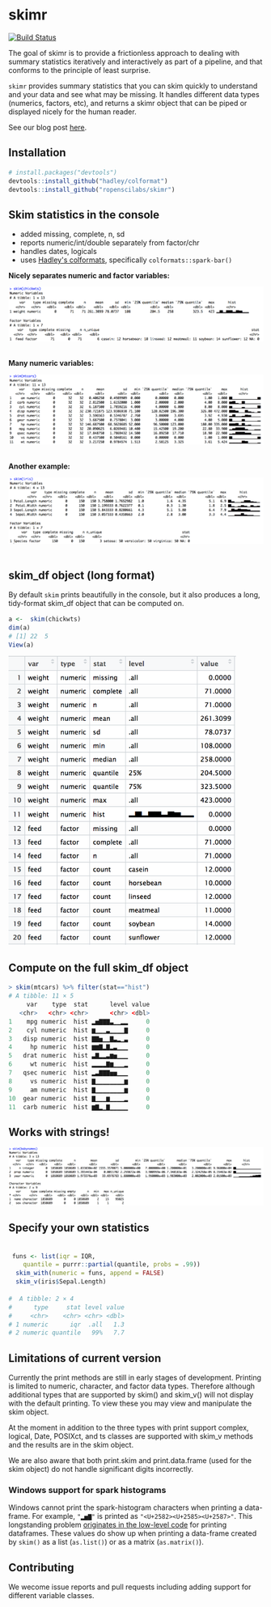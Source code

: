# skimr

[![Build Status](https://travis-ci.org/ropenscilabs/skimr.svg?branch=master)](https://travis-ci.org/ropenscilabs/skimr)

The goal of skimr is to provide a frictionless approach to dealing with summary statistics iteratively and interactively as part of a pipeline, and that conforms to the principle of least surprise. 

`skimr` provides summary statistics that you can skim quickly to understand and your data and see what may be missing. It handles different data types (numerics, factors, etc), and returns a skimr object that can be piped or displayed nicely for the human reader. 

See our blog post [here](https://rawgit.com/ropenscilabs/skimr/master/blog.html).

## Installation


``` r
# install.packages("devtools")
devtools::install_github("hadley/colformat")
devtools::install_github("ropenscilabs/skimr")
```


## Skim statistics in the console

- added missing, complete, n, sd
- reports numeric/int/double separately from factor/chr
- handles dates, logicals
- uses [Hadley's colformats](https://github.com/hadley/colformat), specifically `colformats::spark-bar()`

**Nicely separates numeric and factor variables:**  

![](man/figures/skim_chickwts.png)  
<br>

**Many numeric variables:**  

![](man/figures/skim_mtcars.png)  
<br>
 
**Another example:**  


![](man/figures/skim_iris.png)  
<br>

## skim_df object (long format)

By default `skim` prints beautifully in the console, but it also produces a long, tidy-format skim_df object that can be computed on. 

```r
a <-  skim(chickwts)
dim(a)
# [1] 22  5
View(a)
```

<img src="man/figures/skim_chickwts_df.png" width="450px">


## Compute on the full skim_df object

```r
> skim(mtcars) %>% filter(stat=="hist")
# A tibble: 11 × 5
     var    type  stat      level value
   <chr>   <chr> <chr>      <chr> <dbl>
1    mpg numeric  hist ▂▅▇▇▇▃▁▁▂▂     0
2    cyl numeric  hist ▆▁▁▁▃▁▁▁▁▇     0
3   disp numeric  hist ▇▇▅▁▁▇▃▂▁▃     0
4     hp numeric  hist ▆▆▇▂▇▂▃▁▁▁     0
5   drat numeric  hist ▃▇▂▂▃▆▅▁▁▁     0
6     wt numeric  hist ▂▂▂▂▇▆▁▁▁▂     0
7   qsec numeric  hist ▂▃▇▇▇▅▅▁▁▁     0
8     vs numeric  hist ▇▁▁▁▁▁▁▁▁▆     0
9     am numeric  hist ▇▁▁▁▁▁▁▁▁▆     0
10  gear numeric  hist ▇▁▁▁▆▁▁▁▁▂     0
11  carb numeric  hist ▆▇▂▁▇▁▁▁▁▁     0
```

## Works with strings!


![](man/figures/skim_babynames.png)

## Specify your own statistics


```r

 funs <- list(iqr = IQR,
    quantile = purrr::partial(quantile, probs = .99))
  skim_with(numeric = funs, append = FALSE)
  skim_v(iris$Sepal.Length)
  
#  A tibble: 2 × 4
#      type     stat level value
#     <chr>    <chr> <chr> <dbl>
# 1 numeric      iqr  .all   1.3
# 2 numeric quantile   99%   7.7

```
## Limitations of current version

Currently the print methods are still in early stages of development. Printing is limited to numeric, character,
and factor data types. Therefore although additional types that are supported by skim() 
and skim_v() will not display with the default printing.  To view these you may view and manipulate the 
skim object.

At the moment in addition to the three types with print support complex, logical, Date, POSIXct, and ts classes
are supported with skim_v methods and the results are in the skim object.

We are also aware that both print.skim and print.data.frame (used for the skim object)  do not handle 
significant digits incorrectly.  

### Windows support for spark histograms

Windows cannot print the spark-histogram characters when printing a data-frame. For example, 
`"▂▅▇"` is printed as `"<U+2582><U+2585><U+2587>"`. This longstanding problem [originates in 
the low-level code](http://r.789695.n4.nabble.com/Unicode-display-problem-with-data-frames-under-Windows-td4707639.html) 
for printing dataframes. These values do show up when printing a data-frame created by 
`skim()` as a list (`as.list()`) or as a matrix (`as.matrix()`).


## Contributing

We wecome issue reports and pull requests including adding support for different variable classes. 
